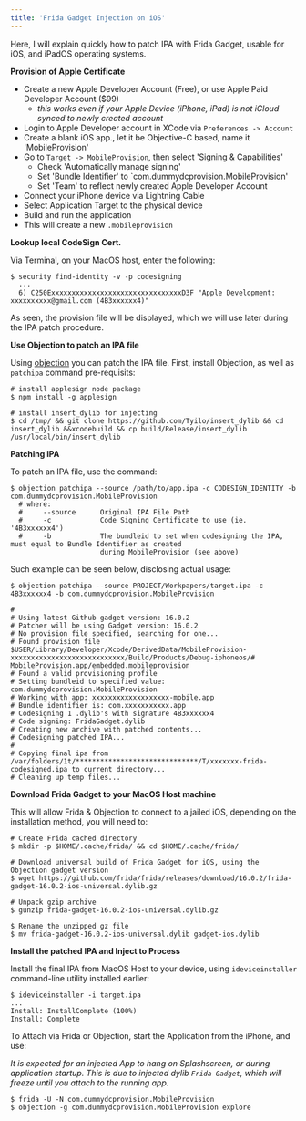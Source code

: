 ```yaml
---
title: 'Frida Gadget Injection on iOS'
---
```


Here, I will explain quickly how to patch IPA with Frida Gadget, usable for iOS, and iPadOS operating systems.

**Provision of Apple Certificate**

* Create a new Apple Developer Account (Free), or use Apple Paid Developer Account ($99)
  * *this works even if your Apple Device (iPhone, iPad) is not iCloud synced to newly created account*
* Login to Apple Developer account in XCode via `Preferences -> Account`
* Create a blank iOS app., let it be Objective-C based, name it 'MobileProvision'
* Go to `Target -> MobileProvision`, then select 'Signing & Capabilities'
  * Check 'Automatically manage signing'
  * Set 'Bundle Identifier' to `com.dummydcprovision.MobileProvision'
  * Set 'Team' to reflect newly created Apple Developer Account
* Connect your iPhone device via Lightning Cable
* Select Application Target to the physical device
* Build and run the application
* This will create a new `.mobileprovision`

**Lookup local CodeSign Cert.**

Via Terminal, on your MacOS host, enter the following:

```
$ security find-identity -v -p codesigning
  ...
  6) C250ExxxxxxxxxxxxxxxxxxxxxxxxxxxxxxxxD3F "Apple Development: xxxxxxxxxx@gmail.com (4B3xxxxxx4)"
```

As seen, the provision file will be displayed, which we will use later during the IPA patch procedure.

**Use Objection to patch an IPA file**

Using [objection](#) you can patch the IPA file. First, install Objection, as well as `patchipa` command pre-requisits:

```
# install applesign node package
$ npm install -g applesign

# install insert_dylib for injecting
$ cd /tmp/ && git clone https://github.com/Tyilo/insert_dylib && cd insert_dylib &&xcodebuild && cp build/Release/insert_dylib /usr/local/bin/insert_dylib
```

**Patching IPA**

To patch an IPA file, use the command:

```
$ objection patchipa --source /path/to/app.ipa -c CODESIGN_IDENTITY -b com.dummydcprovision.MobileProvision
  # where:
  #     --source      Original IPA File Path
  #     -c            Code Signing Certificate to use (ie. '4B3xxxxxx4')
  #     -b            The bundleid to set when codesigning the IPA, must equal to Bundle Identifier as created 
                      during MobileProvision (see above)
```

Such example can be seen below, disclosing actual usage:

```
$ objection patchipa --source PROJECT/Workpapers/target.ipa -c 4B3xxxxxx4 -b com.dummydcprovision.MobileProvision

# 
# Using latest Github gadget version: 16.0.2
# Patcher will be using Gadget version: 16.0.2
# No provision file specified, searching for one...
# Found provision file $USER/Library/Developer/Xcode/DerivedData/MobileProvision-xxxxxxxxxxxxxxxxxxxxxxxxxxxx/Build/Products/Debug-iphoneos/# MobileProvision.app/embedded.mobileprovision
# Found a valid provisioning profile
# Setting bundleid to specified value: com.dummydcprovision.MobileProvision
# Working with app: xxxxxxxxxxxxxxxxxxx-mobile.app
# Bundle identifier is: com.xxxxxxxxxxx.app
# Codesigning 1 .dylib's with signature 4B3xxxxxx4
# Code signing: FridaGadget.dylib
# Creating new archive with patched contents...
# Codesigning patched IPA...
# 
# Copying final ipa from /var/folders/1t/******************************/T/xxxxxxx-frida-codesigned.ipa to current directory...
# Cleaning up temp files...
```

**Download Frida Gadget to your MacOS Host machine**

This will allow Frida & Objection to connect to a jailed iOS, depending on the installation method, you will need to:

```
# Create Frida cached directory
$ mkdir -p $HOME/.cache/frida/ && cd $HOME/.cache/frida/

# Download universal build of Frida Gadget for iOS, using the Objection gadget version 
$ wget https://github.com/frida/frida/releases/download/16.0.2/frida-gadget-16.0.2-ios-universal.dylib.gz

# Unpack gzip archive
$ gunzip frida-gadget-16.0.2-ios-universal.dylib.gz

$ Rename the unzipped gz file
$ mv frida-gadget-16.0.2-ios-universal.dylib gadget-ios.dylib
``` 

**Install the patched IPA and Inject to Process**

Install the final IPA from MacOS Host to your device, using `ideviceinstaller` command-line utility installed earlier:

```
$ ideviceinstaller -i target.ipa
...
Install: InstallComplete (100%)
Install: Complete
```

To Attach via Frida or Objection, start the Application from the iPhone, and use:

*It is expected for an injected App to hang on Splashscreen, or during application startup. This is due to injected dylib `Frida Gadget`, which will freeze until you attach to the running app.* 

```
$ frida -U -N com.dummydcprovision.MobileProvision
$ objection -g com.dummydcprovision.MobileProvision explore
```